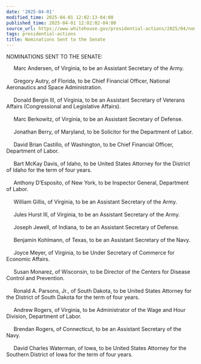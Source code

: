 ```yaml
---
date: '2025-04-01'
modified_time: 2025-04-01 12:02:13-04:00
published_time: 2025-04-01 12:02:02-04:00
source_url: https://www.whitehouse.gov/presidential-actions/2025/04/nominations-sent-to-the-senate-8f2a/
tags: presidential-actions
title: Nominations Sent to the Senate
---
```

 
NOMINATIONS SENT TO THE SENATE:

     Marc Andersen, of Virginia, to be an Assistant Secretary of the
Army.  
   
     Gregory Autry, of Florida, to be Chief Financial Officer, National
Aeronautics and Space Administration.  
   
     Donald Bergin III, of Virginia, to be an Assistant Secretary of
Veterans Affairs (Congressional and Legislative Affairs).  
   
     Marc Berkowitz, of Virginia, to be an Assistant Secretary of
Defense.  
   
     Jonathan Berry, of Maryland, to be Solicitor for the Department of
Labor.  
   
     David Brian Castillo, of Washington, to be Chief Financial Officer,
Department of Labor.  
   
     Bart McKay Davis, of Idaho, to be United States Attorney for the
District of Idaho for the term of four years.  
   
     Anthony D’Esposito, of New York, to be Inspector General,
Department of Labor.  
   
     William Gillis, of Virginia, to be an Assistant Secretary of the
Army.  
   
     Jules Hurst III, of Virginia, to be an Assistant Secretary of the
Army.  
   
     Joseph Jewell, of Indiana, to be an Assistant Secretary of
Defense.  
   
     Benjamin Kohlmann, of Texas, to be an Assistant Secretary of the
Navy.  
   
     Joyce Meyer, of Virginia, to be Under Secretary of Commerce for
Economic Affairs.  
        
     Susan Monarez, of Wisconsin, to be Director of the Centers for
Disease Control and Prevention.  
   
     Ronald A. Parsons, Jr., of South Dakota, to be United States
Attorney for the District of South Dakota for the term of four years.  
   
     Andrew Rogers, of Virginia, to be Administrator of the Wage and
Hour Division, Department of Labor.  
   
     Brendan Rogers, of Connecticut, to be an Assistant Secretary of the
Navy.  
   
     David Charles Waterman, of Iowa, to be United States Attorney for
the Southern District of Iowa for the term of four years.
